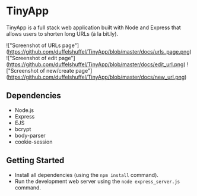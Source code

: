 # TinyApp

TinyApp is a full stack web application built with Node and Express that allows users to shorten long URLs (à la bit.ly).

!["Screenshot of URLs page"] (https://github.com/duffelshuffel/TinyApp/blob/master/docs/urls_page.png)
!["Screenshot of edit page"] (https://github.com/duffelshuffel/TinyApp/blob/master/docs/edit_url.png)
!["Screenshot of new/create page"] (https://github.com/duffelshuffel/TinyApp/blob/master/docs/new_url.png)

## Dependencies

- Node.js
- Express
- EJS
- bcrypt
- body-parser
- cookie-session

## Getting Started

- Install all dependencies (using the `npm install` command).
- Run the development web server using the `node express_server.js` command.
